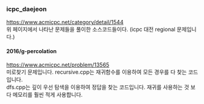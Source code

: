 ### icpc_daejeon
https://www.acmicpc.net/category/detail/1544    
위 페이지에서 나타난 문제들을 풀이한 소스코드들이다.
(icpc 대전 regional 문제입니다.)

#### 2016/g-percolation
https://www.acmicpc.net/problem/13565    
미로찾기 문제입니다. recursive.cpp는 재귀함수를 이용하여 모든 경우를 다 찾는 코드입니다.    
dfs.cpp는 깊이 우선 탐색을 이용하여 정답을 찾는 코드입니다. 재귀를 사용하는 것 보다 메모리를 훨씬 적게 사용합니다.
